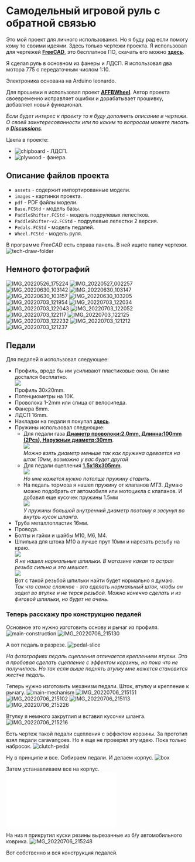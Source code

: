 # Самодельный игровой руль с обратной связью

Это мой проект для личного использования. Но я буду рад если помогу кому то своими идеями. Здесь только чертежи проекта. Я использовал для чертежей **[FreeCAD](https://wiki.freecadweb.org/)**, это бесплатное ПО, скачать его можно **[здесь](https://wiki.freecadweb.org/Download)**.

Я сделал руль в основном из фанеры и ЛДСП. Я использовал два мотора 775 с передаточным числом 1:10.

Электроника основана на Arduino leonardo.

Для прошивки я использовал проект **[AFFBWheel](https://github.com/vsulako/AFFBWheel)**. Автор проекта своевременно исправляет ошибки и дорабатывает прошивку, добавляет новый функционал.

*Если будет интерес к проекту то я буду дополнять описание и чертежи. О своей заинтересованности или по каким то вопросам можете писать в **[Discussions](https://github.com/lazenyuk-dmitry/SterringWheel/discussions)**.*

Цвета в проекте:

* ![chipboard](images/colors/chipboard.png) - ЛДСП.
* ![plywood](images/colors/plywood.png) - фанера.

## Описание файлов проекта

* `assets` - содержит импортированные модели.
* `images` - картинки проекта.
* `pdf` - PDF файлы модели.
* `Base.FCStd` - модель базы.
* `PaddleShifter.FCStd` - модель подрулевых лепестков.
* `PaddleShifter-v2.FCStd` - подрулевые лепестки 2 версия.
* `Pedals.FCStd` - модель педалей.
* `Wheel.FCStd` - модель руля.

В программе *FreeCAD* есть справа панель. В ней ищите папку чертежи.
![tech-draw-folder](images/instructions/freecad-tech-draw-folder.png)

## Немного фотографий

![IMG_20220526_175224](images/wheel-base/IMG_20220526_175224.jpg)
![IMG_20220527_002257](images/wheel-base/IMG_20220527_002257.jpg)
![IMG_20220630_103142](images/wheel-base/IMG_20220630_103142.jpg)
![IMG_20220630_103147](images/wheel-base/IMG_20220630_103147.jpg)
![IMG_20220630_103157](images/wheel-base/IMG_20220630_103157.jpg)
![IMG_20220630_103205](images/wheel-base/IMG_20220630_103205.jpg)
![IMG_20220703_121954](images/wheel-base/IMG_20220703_121954.jpg)
![IMG_20220703_122034](images/wheel-base/IMG_20220703_122034.jpg)
![IMG_20220703_122043](images/wheel-base/IMG_20220703_122043.jpg)
![IMG_20220703_122052](images/wheel-base/IMG_20220703_122052.jpg)
![IMG_20220703_122117](images/wheel-base/IMG_20220703_122117.jpg)
![IMG_20220703_122125](images/wheel-base/IMG_20220703_122125.jpg)
![IMG_20220703_122232](images/wheel-base/IMG_20220703_122232.jpg)
![IMG_20220703_121212](images/pedals/IMG_20220703_121212.jpg)
![IMG_20220703_121237](images/pedals/IMG_20220703_121237.jpg)

## Педали

Для педалей я использовал следующее:

* Профиль, вроде бы им усиливают пластиковые окна. Он мне достался бесплатно. <br>
![](images/pedals/IMG_20220706_224016.jpg) <br>
Профиль 30х20mm.
* Потенциометры на 10К.
* Проволока 1-2mm или спица от велосипеда.
* Фанера 6mm.
* ЛДСП 16mm.
* Накладки на педали я покупал **[здесь](https://aliexpress.ru/item/1005003505176644.html?gatewayAdapt=glo2rus&sku_id=12000026090502777&spm=a2g0s.12269583.0.0.24d251bdbd2Qhi)**.
* Пружины использовал следующие:
  * Для педали газа **[Диаметр проволоки:2.0mm, Длинна:100mm (2Pcs), Наружныи диаметр:30mm](https://aliexpress.ru/item/4000436939383.html?gatewayAdapt=glo2rus&sku_id=12000020467700623&spm=a2g0s.12269583.0.0.4fc54c973GwjMA)**. <br>
  ![](images/pedals/IMG_20220706_094843.jpg) <br>
  *Можно взять диаметр меньше так как пружина одевается на шток 10мм, возможно у вас будет другой*
  * Для педали сцепления **[1.5x18x305mm](https://aliexpress.ru/item/4001041195904.html?gatewayAdapt=glo2rus&sku_id=12000027302892670&spm=a2g0s.12269583.0.0.93c96c83OTTFEP)**. <br>
  ![](images/pedals/IMG_20220706_094850.jpg) <br>
  *Но мне кажется нужно потолще пружину ставить*.
  * На педаль тормоза я нашел пружину от клапанов *МТЗ*. Думаю можно подобрать от автомобиля или мотоцикла с клапанов. И добавил еще кусочек пружины 1.5мм <br>
  ![](images/pedals/IMG_20220706_094835.jpg) <br>
  *У пружины большой внутренний диаметр поэтому я засунул во внутрь кусок шланга*.
* Труба металлопластик 16мм.
* Провода.
* Болты и гайки и шайбы M10, M6, M4.
* Шпилька для штока M10 а лучше прут 10мм и нарезать резьбу на краю. <br>
  ![](images/pedals/IMG_20220701_144236.jpg) <br>
  *Я не нашел нормальные шпильки. В магазине какая то острая резьба сильно и это мешает*. <br>
  ![](images/177397946-3dbdba7b-8618-472b-af84-0925259ba7d7.jpg) <br>
  Вот с такой резьбой шпильки найти будет нормально я думаю.
  <br>
  *Так что самое сложное - это сделать нормальный шток, чтобы он ходил во втулке и не терся резьбой. Можно конечно сделать и из фиговой шпильки, но будет не очень.*

### Теперь расскажу про конструкцию педалей

Основное это нужно изготовить основу и рычаг из профиля.
![main-construction](images/pedals/tech-draw/main-construction.svg)
![IMG_20220706_215130](images/pedals/IMG_20220706_215130.jpg) <br>

А вот педаль в разрезе.
![pedal-slice](images/pedals/tech-draw/pedal-slice.svg)

*На фотографиях педаль сцепления отличается креплением втулки. Это я пробовал сделать сцепление с эффектом корзины, но пока что не получилось. Но так если выше поднять втулку мне кажется становится жестче педаль.*

Теперь нужно изготовить механизм педали. Шток, втулку и крепление к рычагу.
![main-mechanism](images/pedals/tech-draw/main-mechanism.svg)
![IMG_20220706_215151](images/pedals/IMG_20220706_215151.jpg)
![IMG_20220706_215102](images/pedals/IMG_20220706_215102.jpg)
![IMG_20220706_215113](images/pedals/IMG_20220706_215113.jpg)
![IMG_20220706_215226](images/pedals/IMG_20220706_215226.jpg)

Втулку я немного закруглил и вставил кусочки шланга.
![IMG_20220706_215216](images/pedals/IMG_20220706_215216.jpg)

Есть чертеж такой педали сцепления с эффектом корзины. За прототип взял педали caravangoes. Но я еще не проверял эту идею. Пока только набросок.
![clutch-pedal](images/pedals/tech-draw/clutch-pedal.svg)

Ну в принципе и все. Собираем педали. И делаем корпус.
![box](images/pedals/tech-draw/box.svg)

Затем устанавливаем все на корпус.
![all-proection](pdf/Pedals.pdf)

На низ я прикрутил куски резины вырезанные из б/у автомобильного коврика.
![IMG_20220706_215248](images/pedals/IMG_20220706_215248.jpg)

Вот собственно и вся конструкция педалей.
